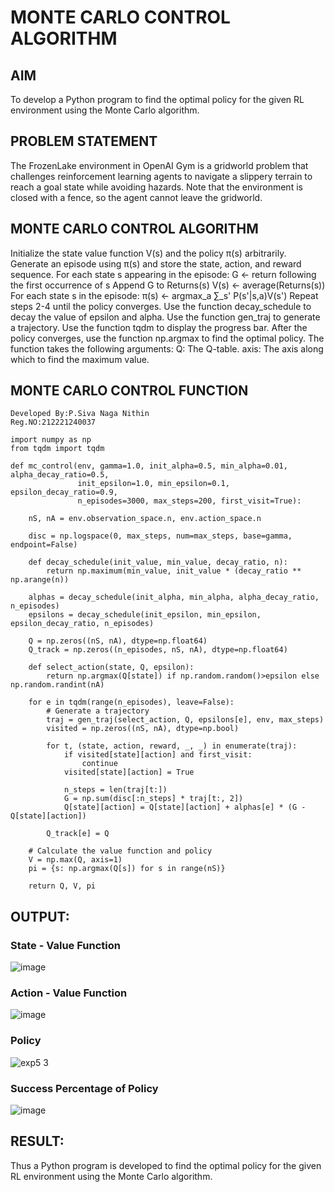 # MONTE CARLO CONTROL ALGORITHM

## AIM
To develop a Python program to find the optimal policy for the given RL environment using the Monte Carlo algorithm.

## PROBLEM STATEMENT
The FrozenLake environment in OpenAI Gym is a gridworld problem that challenges reinforcement learning agents to navigate a slippery terrain to reach a goal state while avoiding hazards. Note that the environment is closed with a fence, so the agent cannot leave the gridworld.

## MONTE CARLO CONTROL ALGORITHM
Initialize the state value function V(s) and the policy π(s) arbitrarily.
Generate an episode using π(s) and store the state, action, and reward sequence.
For each state s appearing in the episode:
G ← return following the first occurrence of s
Append G to Returns(s)
V(s) ← average(Returns(s))
For each state s in the episode:
π(s) ← argmax_a ∑_s' P(s'|s,a)V(s')
Repeat steps 2-4 until the policy converges.
Use the function decay_schedule to decay the value of epsilon and alpha.
Use the function gen_traj to generate a trajectory.
Use the function tqdm to display the progress bar.
After the policy converges, use the function np.argmax to find the optimal policy. The function takes the following arguments:
Q: The Q-table.
axis: The axis along which to find the maximum value.

## MONTE CARLO CONTROL FUNCTION
```
Developed By:P.Siva Naga Nithin
Reg.NO:212221240037
```
```
import numpy as np
from tqdm import tqdm

def mc_control(env, gamma=1.0, init_alpha=0.5, min_alpha=0.01, alpha_decay_ratio=0.5,
               init_epsilon=1.0, min_epsilon=0.1, epsilon_decay_ratio=0.9,
               n_episodes=3000, max_steps=200, first_visit=True):

    nS, nA = env.observation_space.n, env.action_space.n

    disc = np.logspace(0, max_steps, num=max_steps, base=gamma, endpoint=False)

    def decay_schedule(init_value, min_value, decay_ratio, n):
        return np.maximum(min_value, init_value * (decay_ratio ** np.arange(n))

    alphas = decay_schedule(init_alpha, min_alpha, alpha_decay_ratio, n_episodes)
    epsilons = decay_schedule(init_epsilon, min_epsilon, epsilon_decay_ratio, n_episodes)

    Q = np.zeros((nS, nA), dtype=np.float64)
    Q_track = np.zeros((n_episodes, nS, nA), dtype=np.float64)

    def select_action(state, Q, epsilon):
        return np.argmax(Q[state]) if np.random.random()>epsilon else np.random.randint(nA)

    for e in tqdm(range(n_episodes), leave=False):
        # Generate a trajectory
        traj = gen_traj(select_action, Q, epsilons[e], env, max_steps)
        visited = np.zeros((nS, nA), dtype=np.bool)

        for t, (state, action, reward, _, _) in enumerate(traj):
            if visited[state][action] and first_visit:
                continue
            visited[state][action] = True

            n_steps = len(traj[t:])
            G = np.sum(disc[:n_steps] * traj[t:, 2])
            Q[state][action] = Q[state][action] + alphas[e] * (G - Q[state][action])

        Q_track[e] = Q

    # Calculate the value function and policy
    V = np.max(Q, axis=1)
    pi = {s: np.argmax(Q[s]) for s in range(nS)}

    return Q, V, pi
```

## OUTPUT:

### State - Value Function

![image](https://github.com/user-attachments/assets/6bc0a4fd-99ba-4f72-8b95-b8558f7ef08d)

 ### Action - Value Function

![image](https://github.com/user-attachments/assets/f3d32f60-f60f-4c14-a79b-90ad2f1fb916)


### Policy

![exp5 3](https://github.com/user-attachments/assets/f82b9b95-6b42-4145-a3f9-43f6daa16d28)

### Success Percentage of Policy

![image](https://github.com/user-attachments/assets/59a11f16-5802-464d-a080-d428a92c8434)


## RESULT:

Thus a Python program is developed to find the optimal policy for the given RL environment using the Monte Carlo algorithm.
